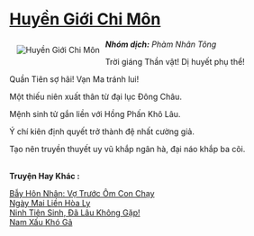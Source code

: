 <a href="https://utruyen.com/huyen-gioi-chi-mon/11452/" title="Huyền Giới Chi Môn"><h1>Huyền Giới Chi Môn</h1></a><div style="display:table"><img align="right" style="float: left; padding: 10px;" src="https://utruyen.com/images/story/200x260/huyen-gioi-chi-mon.jpg" alt="Huyền Giới Chi Môn"><b><i>Nhóm dịch:</i></b><i> </i><i>Phàm Nhân Tông</i><p></p>Trời giáng Thần vật! Dị huyết phụ thể!<p></p>Quần Tiên sợ hãi! Vạn Ma tránh lui!<p></p>Một thiếu niên xuất thân từ đại lục Đông Châu.<p></p>Mệnh sinh tử gắn liền với Hồng Phấn Khô Lâu.<p></p>Ý chí kiên định quyết trở thành đệ nhất cường giả.<p></p>Tạo nên truyền thuyết uy vũ khắp ngân hà, đại náo khắp ba cõi.</div><p><br><b>Truyện Hay Khác :</b></p><a href="https://utruyen.com/bay-hon-nhan-vo-truoc-om-con-chay/16861/" alt="Bẫy Hôn Nhân: Vợ Trước Ôm Con Chạy">Bẫy Hôn Nhân: Vợ Trước Ôm Con Chạy</a><br/><a href="https://www.flickr.com/photos/183745219@N08/49028985903/" alt="Ngày Mai Liền Hòa Ly">Ngày Mai Liền Hòa Ly</a><br/><a href="https://github.com/quanluxury/ngontinhhot/tree/master/truyenhay/18339/" alt="Ninh Tiên Sinh, Đã Lâu Không Gặp!">Ninh Tiên Sinh, Đã Lâu Không Gặp!</a><br/><a href="https://dammy2019.blogspot.com/2019/11/nam-xau-kho-ga.html" alt="Nam Xấu Khó Gả">Nam Xấu Khó Gả</a><br/>